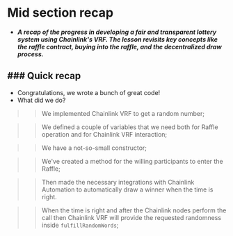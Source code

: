 # Mid section recap
- ***A recap of the progress in developing a fair and transparent lottery system using Chainlink's VRF. The lesson revisits key concepts like the raffle contract, buying into the raffle, and the decentralized draw process.***

## ### Quick recap
- Congratulations, we wrote a bunch of great code!
- What did we do?

>> We implemented Chainlink VRF to get a random number;

>> We defined a couple of variables that we need both for Raffle operation and for Chainlink VRF interaction;

>> We have a not-so-small constructor;

>> We've created a method for the willing participants to enter the Raffle;

>> Then made the necessary integrations with Chainlink Automation to automatically draw a winner when the time is right.

>> When the time is right and after the Chainlink nodes perform the call then Chainlink VRF will provide the requested randomness inside `fulfillRandomWords`;

>> 